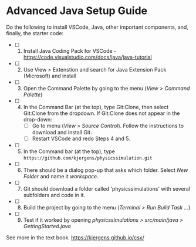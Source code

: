 # Advanced Java Setup Guide
Do the following to install VSCode, Java, other important components, and, finally, the starter code:
- [ ] 1. Install Java Coding Pack for VSCode - https://code.visualstudio.com/docs/java/java-tutorial
- [ ] 2. Use View > Extenstion and search for  Java Extension Pack (Microsoft) and install
- [ ] 3. Open the Command Palette by going to the menu (*View > Command Palette*)
- [ ] 4. In the Command Bar (at the top), type Git:Clone, then select Git:Clone from the dropdown.
      If Git:Clone does not appear in the drop-down:
     - [ ] Go to menu (*View > Source Control*). Follow the instructions to download and install Git.
     - [ ] Restart VSCode and redo Steps 4 and 5.
- [ ] 5. In the Command bar (at the top), type `https://github.com/kjergens/physicssimulation.git` 
- [ ] 6. There should be a dialog pop-up that asks which folder. Select *New Folder* and name it *workspace*.
- [ ] 7. Git should download a folder called 'physicssimulations' with several subfolders and code in it.
- [ ] 8. Build the project by going to the menu (*Terminal > Run Build Task ...*)
- [ ] 9. Test if it worked by opening *physicssimulations > src/main/java > GettingStarted.java*



See more in the text book. https://kjergens.github.io/csx/

